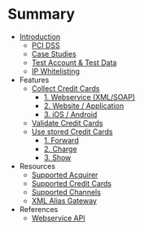 # Summary

* [Introduction](README.md)
   * [PCI DSS](pci_dss.md)
   * [Case Studies](sample_business_cases.md)
   * [Test Account & Test Data](live_mode-test.md)
   * [IP Whitelisting](ip_whitelisting.md)
* Features
   * [Collect Credit Cards](collect_payment_data.md)
       * [1. Webservice (XML/SOAP)](webservice.md)
       * [2. Website / Application](website-application.md)
       * [3. iOS / Android](mobile-app.md)
   * [Validate Credit Cards](validate.md)
   * [Use stored Credit Cards](utilize.md)
       * [1. Forward](forward.md)
       * [2. Charge](charge.md)
       * [3. Show](show.md)
* Resources
   * [Supported Acquirer](supported_acquirer.md)
   * [Supported Credit Cards](supported_credit_cards.md)
   * [Supported Channels](supported_channels.md)
   * [XML Alias Gateway](xml_alias_gateway.md)
* References
   * [Webservice API](webservice_api.md)

